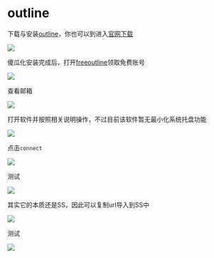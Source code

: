 # outline

下载与安装[outline](https://github.com/Jigsaw-Code/outline-releases/blob/master/client/Outline-Client.exe)，你也可以到进入[官网下载](https://www.getoutline.org/en/home)

![](https://raw.githubusercontent.com/loremwalker/fq-book/master/images/2018-05-22_230009.png)

傻瓜化安装完成后，打开[freeoutline](http://freeoutline.org/zh)领取免费账号

![](https://raw.githubusercontent.com/loremwalker/fq-book/master/images/2018-05-22_230630.png)

查看邮箱

![](https://raw.githubusercontent.com/loremwalker/fq-book/master/images/2018-05-22_230910.png)

打开软件并按照相关说明操作，不过目前该软件暂无最小化系统托盘功能

![](https://raw.githubusercontent.com/loremwalker/fq-book/master/images/2018-05-22_231326.png)

点击`connect`

![](https://raw.githubusercontent.com/loremwalker/fq-book/master/images/2018-05-22_231653.png)

测试

![](https://raw.githubusercontent.com/loremwalker/fq-book/master/images/2018-05-22_232000.png)

其实它的本质还是SS，因此可以复制url导入到SS中

![](https://raw.githubusercontent.com/loremwalker/fq-book/master/images/2018-05-22_232925.png)

测试

![](https://raw.githubusercontent.com/loremwalker/fq-book/master/images/2018-05-22_233807.png)

